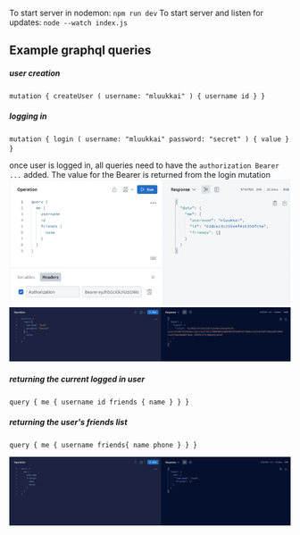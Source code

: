 To start server in nodemon: `npm run dev`
To start server and listen for updates: `node --watch index.js`

## Example graphql queries

##### user creation

`mutation {
  createUser (
    username: "mluukkai"
  ) {
    username
    id
  }
}`

##### logging in

`mutation {
  login (
    username: "mluukkai"
    password: "secret"
  ) {
    value
  }
}`

once user is logged in, all queries need to have the `authorization Bearer ...` added.
The value for the Bearer is returned from the login mutation
![Login](images/login.png 'Login example')
![Bearer example](images/bearer.png 'Bearer example')

##### returning the current logged in user

`query {
  me {
    username
    id
    friends {
      name
    }
  }
}`

##### returning the user's friends list

`query {
  me {
    username
    friends{
      name
      phone
    }
  }
}`

![Friends list example](images/friends-list.png 'Friends list example')
